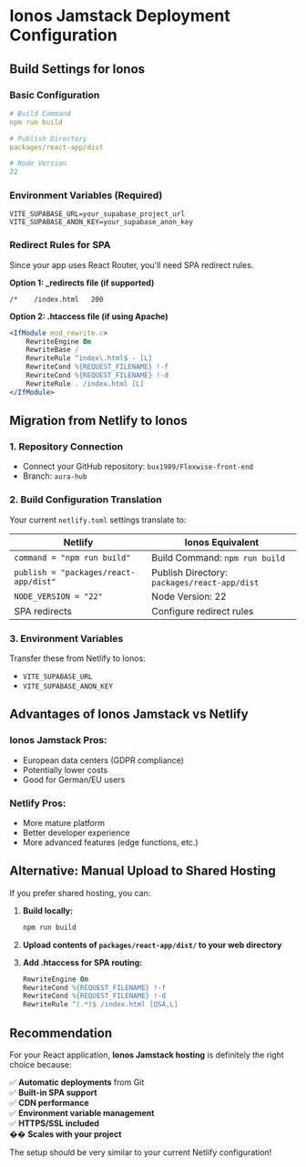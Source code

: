 # Ionos Jamstack Deployment Configuration

## Build Settings for Ionos

### Basic Configuration
```yaml
# Build Command
npm run build

# Publish Directory  
packages/react-app/dist

# Node Version
22
```

### Environment Variables (Required)
```
VITE_SUPABASE_URL=your_supabase_project_url
VITE_SUPABASE_ANON_KEY=your_supabase_anon_key
```

### Redirect Rules for SPA
Since your app uses React Router, you'll need SPA redirect rules.

**Option 1: _redirects file (if supported)**
```
/*    /index.html   200
```

**Option 2: .htaccess file (if using Apache)**
```apache
<IfModule mod_rewrite.c>
    RewriteEngine On
    RewriteBase /
    RewriteRule ^index\.html$ - [L]
    RewriteCond %{REQUEST_FILENAME} !-f
    RewriteCond %{REQUEST_FILENAME} !-d
    RewriteRule . /index.html [L]
</IfModule>
```

## Migration from Netlify to Ionos

### 1. Repository Connection
- Connect your GitHub repository: `bux1989/Flexwise-front-end`
- Branch: `aura-hub`

### 2. Build Configuration Translation
Your current `netlify.toml` settings translate to:

| Netlify | Ionos Equivalent |
|---------|------------------|
| `command = "npm run build"` | Build Command: `npm run build` |
| `publish = "packages/react-app/dist"` | Publish Directory: `packages/react-app/dist` |
| `NODE_VERSION = "22"` | Node Version: 22 |
| SPA redirects | Configure redirect rules |

### 3. Environment Variables
Transfer these from Netlify to Ionos:
- `VITE_SUPABASE_URL`
- `VITE_SUPABASE_ANON_KEY`

## Advantages of Ionos Jamstack vs Netlify

### Ionos Jamstack Pros:
- European data centers (GDPR compliance)
- Potentially lower costs
- Good for German/EU users

### Netlify Pros:
- More mature platform
- Better developer experience
- More advanced features (edge functions, etc.)

## Alternative: Manual Upload to Shared Hosting

If you prefer shared hosting, you can:

1. **Build locally:**
   ```bash
   npm run build
   ```

2. **Upload contents of `packages/react-app/dist/` to your web directory**

3. **Add .htaccess for SPA routing:**
   ```apache
   RewriteEngine On
   RewriteCond %{REQUEST_FILENAME} !-f
   RewriteCond %{REQUEST_FILENAME} !-d
   RewriteRule ^(.*)$ /index.html [QSA,L]
   ```

## Recommendation

For your React application, **Ionos Jamstack hosting** is definitely the right choice because:

✅ **Automatic deployments** from Git  
✅ **Built-in SPA support**  
✅ **CDN performance**  
✅ **Environment variable management**  
✅ **HTTPS/SSL included**  
�� **Scales with your project**

The setup should be very similar to your current Netlify configuration!

